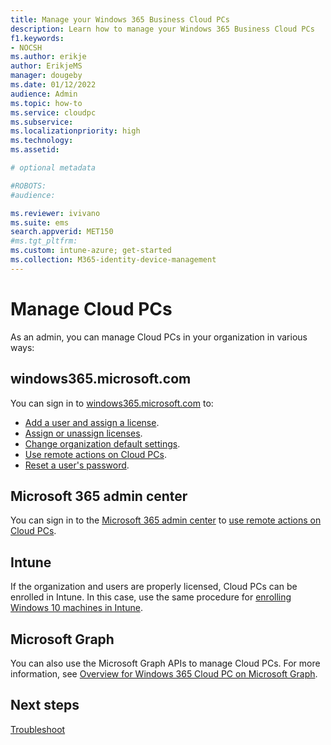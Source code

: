 ```yaml
---
title: Manage your Windows 365 Business Cloud PCs
description: Learn how to manage your Windows 365 Business Cloud PCs
f1.keywords:
- NOCSH
ms.author: erikje
author: ErikjeMS
manager: dougeby
ms.date: 01/12/2022
audience: Admin
ms.topic: how-to
ms.service: cloudpc
ms.subservice:
ms.localizationpriority: high
ms.technology:
ms.assetid: 

# optional metadata

#ROBOTS:
#audience:

ms.reviewer: ivivano
ms.suite: ems
search.appverid: MET150
#ms.tgt_pltfrm:
ms.custom: intune-azure; get-started
ms.collection: M365-identity-device-management
---
```


# Manage Cloud PCs

As an admin, you can manage Cloud PCs in your organization in various ways:

## windows365.microsoft.com

You can sign in to [windows365.microsoft.com](https://windows365.microsoft.com) to:

- [Add a user and assign a license](add-user-assign-licenses.md).
- [Assign or unassign licenses](assign-unassign-license.md).
- [Change organization default settings](change-organization-default-settings.md).
- [Use remote actions on Cloud PCs](remotely-manage-business-cloud-pcs.md).
- [Reset a user's password](reset-user-password.md).

## Microsoft 365 admin center

You can sign in to the [Microsoft 365 admin center](https://admin.microsoft.com) to [use remote actions on Cloud PCs](remotely-manage-business-cloud-pcs.md).

## Intune

If the organization and users are properly licensed, Cloud PCs can be enrolled in Intune. In this case, use the same procedure for [enrolling Windows 10 machines in Intune](/mem/intune/user-help/enroll-windows-10-device).

## Microsoft Graph

You can also use the Microsoft Graph APIs to manage Cloud PCs. For more information, see [Overview for Windows 365 Cloud PC on Microsoft Graph](/graph/cloudpc-concept-overview).

## Next steps

[Troubleshoot](troubleshoot-windows-365-business.md)
